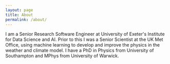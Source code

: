 ```yaml
---
layout: page
title: About
permalink: /about/
---
```


I am a Senior Research Software Engineer at University of Exeter's Institute for Data Science and AI. Prior to this I was a Senior Scientist at the UK Met Office, using machine learning to develop and improve the physics in the weather and climate model. I have a PhD in Physics from University of Southampton and MPhys from University of Warwick.